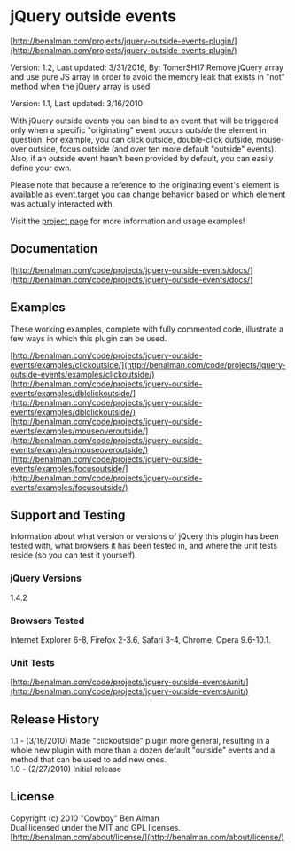 # jQuery outside events #
[http://benalman.com/projects/jquery-outside-events-plugin/](http://benalman.com/projects/jquery-outside-events-plugin/)

Version: 1.2, Last updated: 3/31/2016, By: TomerSH17
Remove jQuery array and use pure JS array in order to avoid the memory leak that exists in "not" method when the jQuery array is used

Version: 1.1, Last updated: 3/16/2010

With jQuery outside events you can bind to an event that will be triggered only when a specific "originating" event occurs *outside* the element in question. For example, you can click outside, double-click outside, mouse-over outside, focus outside (and over ten more default "outside" events). Also, if an outside event hasn't been provided by default, you can easily define your own.

Please note that because a reference to the originating event's element is available as event.target you can change behavior based on which element was actually interacted with.

Visit the [project page](http://benalman.com/projects/jquery-outside-events-plugin/) for more information and usage examples!


## Documentation ##
[http://benalman.com/code/projects/jquery-outside-events/docs/](http://benalman.com/code/projects/jquery-outside-events/docs/)


## Examples ##
These working examples, complete with fully commented code, illustrate a few
ways in which this plugin can be used.

[http://benalman.com/code/projects/jquery-outside-events/examples/clickoutside/](http://benalman.com/code/projects/jquery-outside-events/examples/clickoutside/)  
[http://benalman.com/code/projects/jquery-outside-events/examples/dblclickoutside/](http://benalman.com/code/projects/jquery-outside-events/examples/dblclickoutside/)  
[http://benalman.com/code/projects/jquery-outside-events/examples/mouseoveroutside/](http://benalman.com/code/projects/jquery-outside-events/examples/mouseoveroutside/)  
[http://benalman.com/code/projects/jquery-outside-events/examples/focusoutside/](http://benalman.com/code/projects/jquery-outside-events/examples/focusoutside/)  


## Support and Testing ##
Information about what version or versions of jQuery this plugin has been
tested with, what browsers it has been tested in, and where the unit tests
reside (so you can test it yourself).

### jQuery Versions ###
1.4.2

### Browsers Tested ###
Internet Explorer 6-8, Firefox 2-3.6, Safari 3-4, Chrome, Opera 9.6-10.1.

### Unit Tests ###
[http://benalman.com/code/projects/jquery-outside-events/unit/](http://benalman.com/code/projects/jquery-outside-events/unit/)


## Release History ##

1.1 - (3/16/2010) Made "clickoutside" plugin more general, resulting in a whole new plugin with more than a dozen default "outside" events and a method that can be used to add new ones.  
1.0 - (2/27/2010) Initial release  


## License ##
Copyright (c) 2010 "Cowboy" Ben Alman  
Dual licensed under the MIT and GPL licenses.  
[http://benalman.com/about/license/](http://benalman.com/about/license/)
